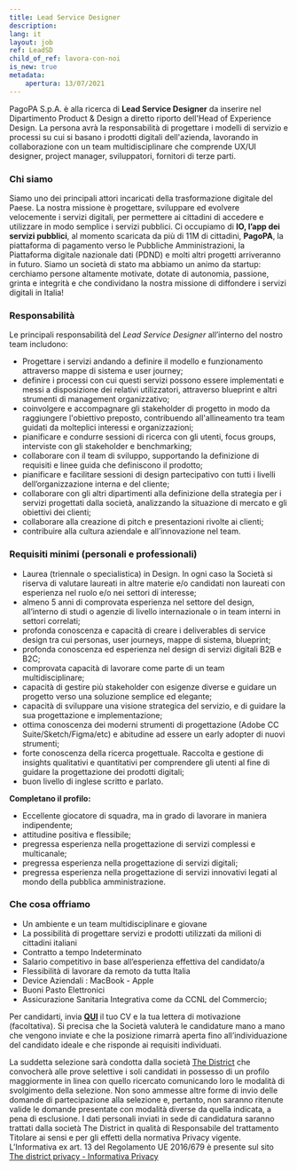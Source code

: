 ```yaml
---
title: Lead Service Designer
description:
lang: it
layout: job
ref: LeadSD
child_of_ref: lavora-con-noi
is_new: true
metadata:
    apertura: 13/07/2021 
---
```


PagoPA S.p.A. è alla ricerca di **Lead Service Designer** da inserire nel Dipartimento Product & Design a diretto riporto dell'Head of Experience  Design. 
La persona avrà la responsabilità di progettare i modelli di servizio e processi su cui si basano i prodotti digitali dell'azienda, lavorando in collaborazione con un team multidisciplinare che comprende UX/UI designer, project manager, sviluppatori, fornitori di terze parti.
 
### Chi siamo

Siamo uno dei principali attori incaricati della trasformazione digitale del Paese. La nostra missione è progettare, sviluppare ed evolvere velocemente i servizi digitali, per permettere ai cittadini di accedere e utilizzare in modo semplice i servizi pubblici.
Ci occupiamo di **IO, l’app dei servizi pubblici**, al momento scaricata da più di 11M di cittadini, **PagoPA**, la piattaforma di pagamento verso le Pubbliche Amministrazioni, la Piattaforma digitale nazionale dati (PDND) e molti altri progetti arriveranno in futuro.
Siamo un società di stato ma abbiamo un animo da startup: cerchiamo persone altamente motivate, dotate di autonomia, passione, grinta e integrità e che condividano la nostra missione di diffondere i servizi digitali in Italia!
 
### Responsabilità

Le principali responsabilità del _Lead Service Designer_ all’interno del nostro team  includono:
- Progettare i servizi andando a definire il modello e funzionamento attraverso mappe di sistema e user journey;
- definire i processi con cui questi servizi possono essere implementati e messi a disposizione dei relativi utilizzatori, attraverso blueprint e altri strumenti di management organizzativo;
- coinvolgere e accompagnare gli stakeholder di progetto in modo da raggiungere l'obiettivo preposto, contribuendo all'allineamento tra team guidati da molteplici interessi e organizzazioni;
- pianificare e condurre sessioni di ricerca con gli utenti, focus groups, interviste con gli stakeholder e benchmarking;
- collaborare con il team di sviluppo, supportando la definizione di requisiti e linee guida che definiscono il prodotto;
- pianificare e facilitare sessioni di design partecipativo con tutti i livelli dell’organizzazione interna e del cliente;
- collaborare con gli altri dipartimenti alla definizione della strategia per i servizi progettati dalla società, analizzando la situazione di mercato e gli obiettivi dei clienti;
- collaborare alla creazione di pitch e presentazioni rivolte ai clienti;
- contribuire alla cultura aziendale e all’innovazione nel team.

### Requisiti minimi (personali e professionali)

- Laurea (triennale o specialistica) in Design. In ogni caso la Società si riserva di valutare laureati in altre materie e/o candidati non laureati con esperienza nel ruolo e/o nei settori di interesse;
- almeno 5 anni di comprovata esperienza nel settore del design, all’interno di studi o agenzie di livello internazionale o in team interni in settori correlati;
- profonda conoscenza e capacità di creare i deliverables di service design tra cui personas, user journeys, mappe di sistema, blueprint;
- profonda conoscenza ed esperienza nel design di servizi digitali B2B e B2C;
- comprovata capacità di lavorare come parte di un team multidisciplinare;
- capacità di gestire più stakeholder con esigenze diverse e guidare un progetto verso una soluzione semplice ed elegante;
- capacità di sviluppare una visione strategica del servizio, e di guidare la sua progettazione e implementazione;
- ottima conoscenza dei moderni strumenti di progettazione (Adobe CC Suite/Sketch/Figma/etc) e abitudine ad essere un early adopter di nuovi strumenti;
- forte conoscenza della ricerca progettuale. Raccolta e gestione di insights qualitativi e quantitativi per comprendere gli utenti al fine di guidare la progettazione dei prodotti digitali;
- buon livello di inglese scritto e parlato.


**Completano il profilo:**

- Eccellente giocatore di squadra, ma in grado di lavorare in maniera indipendente;
- attitudine positiva e flessibile;
- pregressa esperienza nella progettazione di servizi complessi e multicanale;
- pregressa esperienza nella progettazione di servizi digitali;
- pregressa esperienza nella progettazione di servizi innovativi legati al mondo della pubblica amministrazione.

### Che cosa offriamo

- Un ambiente e un team multidisciplinare e giovane 
- La possibilità di progettare servizi e prodotti utilizzati da milioni di cittadini italiani
- Contratto a tempo Indeterminato
- Salario competitivo in base all’esperienza effettiva del candidato/a
- Flessibilità di lavorare da remoto da tutta Italia
- Device Aziendali : MacBook - Apple
- Buoni Pasto Elettronici
- Assicurazione Sanitaria Integrativa come da CCNL del Commercio;

Per candidarti, invia [**QUI**](https://www.the-district.com/offerta-di-lavoro/lead-service-designer.html) il tuo CV e la tua lettera di motivazione (facoltativa). Si precisa che la Società valuterà le candidature mano a mano che vengono inviate e che la posizione rimarrà aperta fino all’individuazione del candidato ideale e che risponde ai requisiti individuati.
 
La suddetta selezione sarà condotta dalla società [The District](https://www.the-district.com/) che convocherà alle prove selettive i soli candidati in possesso di un profilo maggiormente in linea con quello ricercato comunicando loro le modalità di svolgimento della selezione.
Non sono ammesse altre forme di invio delle domande di partecipazione alla selezione e, pertanto, non saranno ritenute valide le domande presentate con modalità diverse da quella indicata, a pena di esclusione.
I dati personali inviati in sede di candidatura saranno trattati dalla società The District in qualità di Responsabile del trattamento Titolare ai sensi e per gli effetti della normativa Privacy vigente.
L’Informativa ex art. 13 del Regolamento UE 2016/679 è presente sul sito [The district privacy - Informativa Privacy](https://www.the-district.com/informativa-sul-trattamento-dei-dati-personali-openings-pagopa.html)
